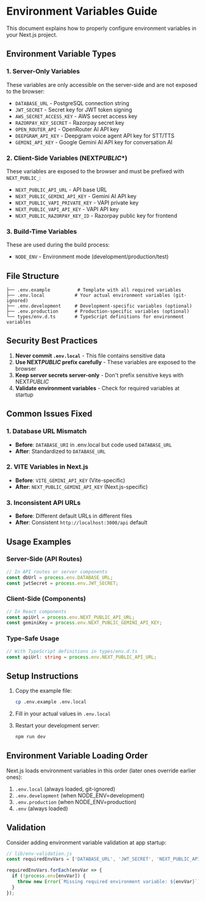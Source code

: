 # Environment Variables Guide

This document explains how to properly configure environment variables in your Next.js project.

## Environment Variable Types

### 1. Server-Only Variables

These variables are only accessible on the server-side and are not exposed to the browser:

- `DATABASE_URL` - PostgreSQL connection string
- `JWT_SECRET` - Secret key for JWT token signing
- `AWS_SECRET_ACCESS_KEY` - AWS secret access key
- `RAZORPAY_KEY_SECRET` - Razorpay secret key
- `OPEN_ROUTER_API` - OpenRouter AI API key
- `DEEPGRAM_API_KEY` - Deepgram voice agent API key for STT/TTS
- `GEMINI_API_KEY` - Google Gemini AI API key for conversation AI

### 2. Client-Side Variables (NEXT*PUBLIC*\*)

These variables are exposed to the browser and must be prefixed with `NEXT_PUBLIC_`:

- `NEXT_PUBLIC_API_URL` - API base URL
- `NEXT_PUBLIC_GEMINI_API_KEY` - Gemini AI API key
- `NEXT_PUBLIC_VAPI_PRIVATE_KEY` - VAPI private key
- `NEXT_PUBLIC_VAPI_API_KEY` - VAPI API key
- `NEXT_PUBLIC_RAZORPAY_KEY_ID` - Razorpay public key for frontend

### 3. Build-Time Variables

These are used during the build process:

- `NODE_ENV` - Environment mode (development/production/test)

## File Structure

```
├── .env.example          # Template with all required variables
├── .env.local           # Your actual environment variables (git-ignored)
├── .env.development     # Development-specific variables (optional)
├── .env.production      # Production-specific variables (optional)
└── types/env.d.ts       # TypeScript definitions for environment variables
```

## Security Best Practices

1. **Never commit `.env.local`** - This file contains sensitive data
2. **Use NEXT*PUBLIC* prefix carefully** - These variables are exposed to the browser
3. **Keep server secrets server-only** - Don't prefix sensitive keys with NEXT*PUBLIC*
4. **Validate environment variables** - Check for required variables at startup

## Common Issues Fixed

### 1. Database URL Mismatch

- **Before**: `DATABASE_URI` in .env.local but code used `DATABASE_URL`
- **After**: Standardized to `DATABASE_URL`

### 2. VITE Variables in Next.js

- **Before**: `VITE_GEMINI_API_KEY` (Vite-specific)
- **After**: `NEXT_PUBLIC_GEMINI_API_KEY` (Next.js-specific)

### 3. Inconsistent API URLs

- **Before**: Different default URLs in different files
- **After**: Consistent `http://localhost:3000/api` default

## Usage Examples

### Server-Side (API Routes)

```javascript
// In API routes or server components
const dbUrl = process.env.DATABASE_URL;
const jwtSecret = process.env.JWT_SECRET;
```

### Client-Side (Components)

```javascript
// In React components
const apiUrl = process.env.NEXT_PUBLIC_API_URL;
const geminiKey = process.env.NEXT_PUBLIC_GEMINI_API_KEY;
```

### Type-Safe Usage

```typescript
// With TypeScript definitions in types/env.d.ts
const apiUrl: string = process.env.NEXT_PUBLIC_API_URL;
```

## Setup Instructions

1. Copy the example file:

   ```bash
   cp .env.example .env.local
   ```

2. Fill in your actual values in `.env.local`

3. Restart your development server:
   ```bash
   npm run dev
   ```

## Environment Variable Loading Order

Next.js loads environment variables in this order (later ones override earlier ones):

1. `.env.local` (always loaded, git-ignored)
2. `.env.development` (when NODE_ENV=development)
3. `.env.production` (when NODE_ENV=production)
4. `.env` (always loaded)

## Validation

Consider adding environment variable validation at app startup:

```javascript
// lib/env-validation.js
const requiredEnvVars = ['DATABASE_URL', 'JWT_SECRET', 'NEXT_PUBLIC_API_URL'];

requiredEnvVars.forEach(envVar => {
  if (!process.env[envVar]) {
    throw new Error(`Missing required environment variable: ${envVar}`);
  }
});
```
